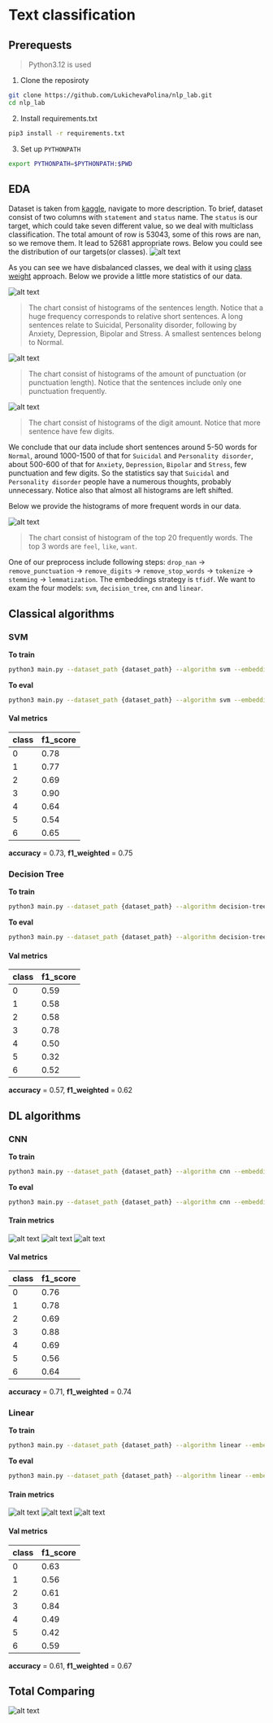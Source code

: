 # Text classification

## Prerequests
> Python3.12 is used

1. Clone the reposiroty
```bash
git clone https://github.com/LukichevaPolina/nlp_lab.git
cd nlp_lab
```

2. Install requirements.txt
```bash
pip3 install -r requirements.txt
```

3. Set up `PYTHONPATH`
```bash
export PYTHONPATH=$PYTHONPATH:$PWD
```

## EDA
Dataset is taken from [kaggle](https://www.kaggle.com/datasets/suchintikasarkar/sentiment-analysis-for-mental-health/data), navigate to more description. To brief, dataset consist of two columns with `statement` and `status` name. The `status` is our target, which could take seven different value, so we deal with multiclass classification. The total amount of row is 53043, some of this rows are nan, so we remove them. It lead to 52681 appropriate rows. Below you could see the distribution of our targets(or classes).
![alt text](./graphs/class_distribution.png)

As you can see we have disbalanced classes, we deal with it using [class weight](https://scikit-learn.org/stable/modules/generated/sklearn.utils.class-weight.compute_class-weight.html) approach. Below we provide a little more statistics of our data.

![alt text](./graphs/class_features_distribution_length.png)
> The chart consist of histograms of the sentences length. Notice that a huge frequency corresponds to relative short sentences. A long sentences relate to Suicidal, Personality disorder, following by Anxiety, Depression, Bipolar and Stress. A smallest sentences belong to Normal.

![alt text](./graphs/class_features_distribution_punctuation_length.png)
> The chart consist of histograms of the amount of punctuation (or punctuation length). Notice that the sentences include only one punctuation frequently.

![alt text](./graphs/class_features_distribution_digit_length.png)
> The chart consist of histograms of the digit amount. Notice that more sentence have few digits.

We conclude that our data include short sentences around 5-50 words for `Normal`, around 1000-1500 of that for `Suicidal` and `Personality disorder`, about 500-600 of that for `Anxiety`, `Depression`, `Bipolar` and `Stress`, few punctuation and few digits. So the statistics say that `Suicidal` and `Personality disorder` people have a numerous thoughts, probably unnecessary. Notice also that almost all histograms are left shifted. 

Below we provide the histograms of more frequent words in our data.

![alt text](./graphs/data_info.png)
> The chart consist of histogram of the top 20 frequently words. The top 3 words are `feel`, `like`, `want`.

One of our preprocess include following steps: `drop_nan` -> `remove_punctuation` -> `remove_digits` -> `remove_stop_words` -> `tokenize` -> `stemming` -> `lemmatization`. The embeddings strategy is `tfidf`. We want to exam the four models: `svm`, `decision_tree`, `cnn` and `linear`.

## Classical algorithms
### SVM
**To train**
```bash
python3 main.py --dataset_path {dataset_path} --algorithm svm --embeddigns tfidf --class_balancer class-weight --preprocessor remove-all --mode train
```

**To eval**
```bash
python3 main.py --dataset_path {dataset_path} --algorithm svm --embeddigns tfidf --class_balancer class-weight --preprocessor remove-all --mode eval
```

#### Val metrics
| class | f1_score |
| ----- | -------- |
| 0     | 0.78     |
| 1     | 0.77     |
| 2     | 0.69     |
| 3     | 0.90     |
| 4     | 0.64     |
| 5     | 0.54     |
| 6     | 0.65     |

**accuracy** = 0.73, **f1_weighted** = 0.75

### Decision Tree

**To train**
```bash
python3 main.py --dataset_path {dataset_path} --algorithm decision-tree --embeddigns tfidf --class_balancer class-weight --preprocessor remove-all --mode train
```

**To eval**
```bash
python3 main.py --dataset_path {dataset_path} --algorithm decision-tree --embeddigns tfidf --class_balancer class-weight --preprocessor remove-all --mode eval
```

#### Val metrics
| class | f1_score |
| ----- | -------- |
| 0     | 0.59     |
| 1     | 0.58     |
| 2     | 0.58     |
| 3     | 0.78     |
| 4     | 0.50     |
| 5     | 0.32     |
| 6     | 0.52     |

**accuracy** = 0.57, **f1_weighted** = 0.62

## DL algorithms
### CNN
**To train**
```bash
python3 main.py --dataset_path {dataset_path} --algorithm cnn --embeddigns tfidf --class_balancer class-weight --preprocessor remove-all --mode train
```

**To eval**
```bash
python3 main.py --dataset_path {dataset_path} --algorithm cnn --embeddigns tfidf --class_balancer class-weight --preprocessor remove-all --mode eval
```

#### Train metrics
![alt text](./graphs/cnn_learning_curve.png) ![alt text](./graphs/cnn_accuracy_curve.png) ![alt text](./graphs/cnn_f1_curve.png)

#### Val metrics
| class | f1_score |
| ----- | -------- |
| 0     | 0.76     |
| 1     | 0.78     |
| 2     | 0.69     |
| 3     | 0.88     |
| 4     | 0.69     |
| 5     | 0.56     |
| 6     | 0.64     |

**accuracy** = 0.71, **f1_weighted** = 0.74

### Linear
**To train**
```bash
python3 main.py --dataset_path {dataset_path} --algorithm linear --embeddigns tfidf --class_balancer class-weight --preprocessor remove-all --mode train
```

**To eval**
```bash
python3 main.py --dataset_path {dataset_path} --algorithm linear --embeddigns tfidf --class_balancer class-weight --preprocessor remove-all --mode eval
```

#### Train metrics
![alt text](./graphs/linear_learning_curve.png) ![alt text](./graphs/linear_accuracy_curve.png) ![alt text](./graphs/linear_f1_curve.png)

#### Val metrics
| class | f1_score |
| ----- | -------- |
| 0     | 0.63     |
| 1     | 0.56     |
| 2     | 0.61     |
| 3     | 0.84     |
| 4     | 0.49     |
| 5     | 0.42     |
| 6     | 0.59     |

**accuracy** = 0.61, **f1_weighted** = 0.67

## Total Comparing
![alt text](./graphs/plot_val_metrics_all.png)
